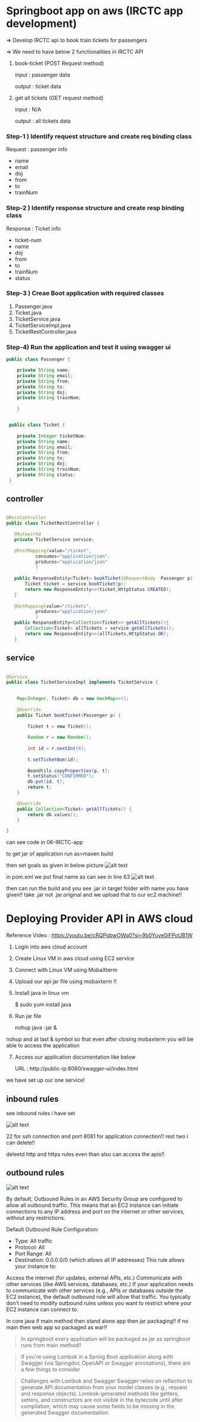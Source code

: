 # Springboot app on aws (IRCTC app  development)

=> Develop IRCTC api to book train tickets for passengers

=> We need to have below 2 functionalities in IRCTC API

1) book-ticket   (POST Request method)

	input : passenger data

	output : ticket data

2) get all tickets (GET request method)

	input : N/A

	output : all tickets data

 


### Step-1 ) Identify request structure and create req binding class

Request : passenger info

- name
- email
- doj
- from
- to
- trainNum

### Step-2 ) Identify response structure and create resp binding class

Response : Ticket info

 - ticket-num
- name
- doj
- from
- to
- trainNum
- status


### Step-3 ) Creae Boot application with required classes

1) Passenger.java
2) Ticket.java
3) TicketService.java
4) TicketServiceImpl.java
5) TicketRestController.java


### Step-4) Run the application and test it using swagger ui
   
```java
public class Passenger {

	private String name;
	private String email;
	private String from;
	private String to;
	private String doj;
	private String trainNum;
    
    }


 public class Ticket {
	
	private Integer ticketNum;
	private String name;
	private String email;
	private String from;
	private String to;
	private String doj;
	private String trainNum;
	private String status;
 }   
```
 ## controller

 ```java

@RestController
public class TicketRestController {

	@Autowired
	private TicketService service;
	
	@PostMapping(value="/ticket",
			consumes="application/json",
			produces="application/json"
			)
	
	public ResponseEntity<Ticket> bookTicket(@RequestBody  Passenger p){
		Ticket ticket = service.bookTicket(p);
		return new ResponseEntity<>(ticket,HttpStatus.CREATED);
	}
	
	@GetMapping(value="/tickets",
			produces="application/json"
			)
	public ResponseEntity<Collection<Ticket>> getAllTickets(){
		Collection<Ticket> allTickets = service.getAllTickets();
		return new ResponseEntity<>(allTickets,HttpStatus.OK);
	}
 ```
 ## service
```java

@Service
public class TicketServiceImpl implements TicketService {

	
	Map<Integer, Ticket> db = new HashMap<>();
	
	@Override
	public Ticket bookTicket(Passenger p) {
		
		Ticket t = new Ticket();
		
		Random r = new Random();
		
		int id = r.nextInt(6);
		
		t.setTicketNum(id);
		
		BeanUtils.copyProperties(p, t);
		t.setStatus("CONFIRMED");
		db.put(id, t);
		return t;
	}

	@Override
	public Collection<Ticket> getAllTickets() {
		return db.values();
	}

}

```
can see code in 06-IRCTC-app

to get jar of application
run as>maven build 

then set goals as given in below picture
![alt text](image.png)

in pom.xml we put final name as can see in line 63
![alt text](image-1.png)

then can run the build and you see .jar in target folder with name you have given!! take .jar not .jar.original and we upload that to our ec2 machine!!
# Deploying Provider API in AWS cloud


Reference Video : https://youtu.be/cRQPgbwOWq0?si=9b0Yuye0iFPoUB1W

1) Login into aws cloud account

2) Create Linux VM in aws cloud using EC2 service

3) Connect with Linux VM using MobaXterm

4) Upload our api jar file using mobaxterm !! 

5) Install java in linux vm

	$ sudo yum install java

6) Run jar file

	nohup java -jar <jarfile>	&

nohup and at last & symbol so that even after closing mobaxterm you will be able to access the application

7) Access our application documentation like below

	URL : http://public-ip:8080/swagger-ui/index.html


 we have set up our one service!
## inbound rules
see inbound rules i have set

![alt text](image-2.png)

22 for ssh connection and port 8081 for application connection!!
  rest two i can delete!!

  deleetd http and https rules even than also can access the apis!!

  ## outbound rules
  ![alt text](image-3.png)

  By default, Outbound Rules in an AWS Security Group are configured to allow all outbound traffic. This means that an EC2 instance can initiate connections to any IP address and port on the internet or other services, without any restrictions.

Default Outbound Rule Configuration:
- Type: All traffic
- Protocol: All
- Port Range: All
- Destination: 0.0.0.0/0 (which allows all IP addresses)
This rule allows your instance to:

Access the internet (for updates, external APIs, etc.)
Communicate with other services (like AWS services, databases, etc.)
If your application needs to communicate with other services (e.g., APIs or databases outside the EC2 instance), the default outbound rule will allow that traffic. You typically don't need to modify outbound rules unless you want to restrict where your EC2 instance can connect to.



In core java if main method then stand alone app then jar packaging!!
if no main then web app so packaged as war!!


> In springboot every application will be packaged as jar as springboot runs from main method!!

> if you're using Lombok in a Spring Boot application along with Swagger (via Springdoc OpenAPI or Swagger annotations), there are a few things to consider

>Challenges with Lombok and Swagger
Swagger relies on reflection to generate API documentation from your model classes (e.g., request and response objects). Lombok-generated methods like getters, setters, and constructors are not visible in the bytecode until after compilation, which may cause some fields to be missing in the generated Swagger documentation.